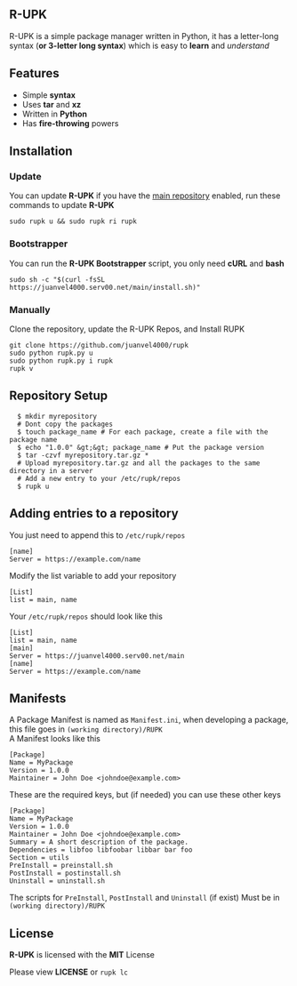 ## R-UPK

R-UPK is a simple package manager written in Python, it has a letter-long syntax (**or 3-letter long syntax**) which is easy to **learn** and _understand_

## Features

*   Simple **syntax**
*   Uses **tar** and **xz**
*   Written in **Python**
*   Has **fire-throwing** powers

## Installation

### Update

You can update **R-UPK** if you have the [main repository](https://juanvel4000.serv00.net/main) enabled, run these commands to update **R-UPK**

```plaintext
sudo rupk u && sudo rupk ri rupk
```

### Bootstrapper

You can run the **R-UPK Bootstrapper** script, you only need **cURL** and **bash**

```plaintext
sudo sh -c "$(curl -fsSL https://juanvel4000.serv00.net/main/install.sh)"
```

### Manually

Clone the repository, update the R-UPK Repos, and Install RUPK

```plaintext
git clone https://github.com/juanvel4000/rupk
sudo python rupk.py u
sudo python rupk.py i rupk
rupk v
```

## Repository Setup

```plaintext
  $ mkdir myrepository
  # Dont copy the packages
  $ touch package_name # For each package, create a file with the package name
  $ echo "1.0.0" &gt;&gt; package_name # Put the package version
  $ tar -czvf myrepository.tar.gz *
  # Upload myrepository.tar.gz and all the packages to the same directory in a server
  # Add a new entry to your /etc/rupk/repos
  $ rupk u
```

## Adding entries to a repository

You just need to append this to `/etc/rupk/repos`

```plaintext
[name]
Server = https://example.com/name
```

Modify the list variable to add your repository

```plaintext
[List]
list = main, name
```

Your `/etc/rupk/repos` should look like this

```plaintext
[List]
list = main, name
[main]
Server = https://juanvel4000.serv00.net/main
[name]
Server = https://example.com/name
```

## Manifests

A Package Manifest is named as `Manifest.ini`, when developing a package, this file goes in `(working directory)/RUPK`  
A Manifest looks like this

```plaintext
[Package]
Name = MyPackage
Version = 1.0.0
Maintainer = John Doe <johndoe@example.com>
```

These are the required keys, but (if needed) you can use these other keys

```plaintext
[Package]
Name = MyPackage
Version = 1.0.0
Maintainer = John Doe <johndoe@example.com>
Summary = A short description of the package.
Dependencies = libfoo libfoobar libbar bar foo
Section = utils
PreInstall = preinstall.sh
PostInstall = postinstall.sh
Uninstall = uninstall.sh
```

The scripts for `PreInstall`, `PostInstall` and `Uninstall` (if exist) Must be in `(working directory)/RUPK`

## License

**R-UPK** is licensed with the **MIT** License

Please view **LICENSE** or `rupk lc`
